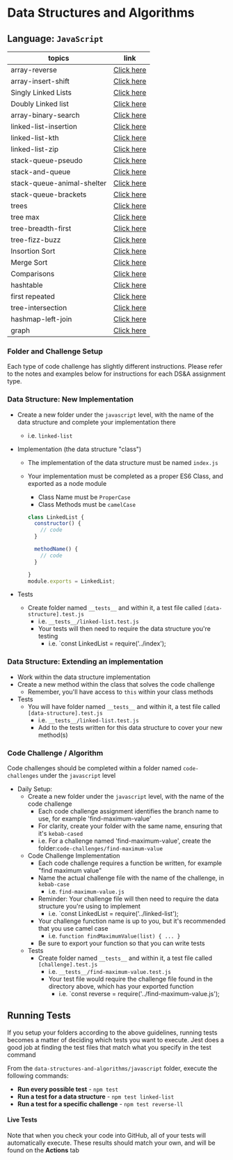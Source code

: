 # Data Structures and Algorithms

## Language: `JavaScript`

|topics       |                                          link|
|-------------|----------------------------------------------|
|array-reverse|[Click here](./CodeChallenge/array-reverse.md)|
|array-insert-shift|[Click here](./CodeChallenge/array-insert-shift.md)|
|Singly Linked Lists|[Click here](./CodeChallenge/Singly%20Linked%20Lists.md)|
|Doubly Linked list|[Click here](./CodeChallenge/doubly%20Linked%20list.md)|
|array-binary-search|[Click here](./CodeChallenge/array-binary-search.md)|
|linked-list-insertion|[Click here](./CodeChallenge/linked-list-insertion.md)|
|linked-list-kth|[Click here](./CodeChallenge/linked-list-kth.md)|
|linked-list-zip|[Click here](./CodeChallenge/linked-list-zip.md)|
|stack-queue-pseudo|[Click here](./CodeChallenge/challengesCode/stack-and-queue)|
|stack-and-queue|[Click here](./CodeChallenge/challengesCode/stack-and-queue/stack-and-queue.md)|
|stack-queue-animal-shelter|[Click here](./CodeChallenge/challengesCode/stack-queue-animal-shelter/stack-queue-animal-shelter.md)|
|stack-queue-brackets|[Click here](./CodeChallenge/challengesCode/stack-queue-brackets/stack-queue-brackets.md)|
|trees|[Click here](./CodeChallenge/challengesCode/Trees/tree.md)|
|tree max|[Click here](./CodeChallenge/tree%20max.md)|
|tree-breadth-first|[Click here](./CodeChallenge/tree-breadth-first.md)|
|tree-fizz-buzz|[Click here](./CodeChallenge/tree-fizz-buzz.md)|
|Insortion Sort|[Click here](./CodeChallenge/challengesCode/Insertion-Sort/Insertion%20Sort.md)|
|Merge Sort|[Click here](./CodeChallenge/challengesCode/Merge%20Sort/Merge%20Sort.md)|
|Comparisons|[Click here](./CodeChallenge/challengesCode/Comparisons/comparisons.md)|
|hashtable|[Click here](./CodeChallenge/challengesCode/hashtable/hash%20map.md)|
|first repeated|[Click here](./CodeChallenge/challengesCode/first%20repeated//first%20repeated.md)|
|tree-intersection|[Click here](./CodeChallenge/challengesCode/tree-intersection/tree-intersection.md)|
|hashmap-left-join|[Click here](./CodeChallenge/challengesCode/hashmap-left-join/hashmap-left-join.md)|
|graph|[Click here](./CodeChallenge/challengesCode/graph/graph/graph.md)|


### Folder and Challenge Setup

Each type of code challenge has slightly different instructions. Please refer to the notes and examples below for instructions for each DS&A assignment type.

### Data Structure: New Implementation

- Create a new folder under the `javascript` level, with the name of the data structure and complete your implementation there
  - i.e. `linked-list`
- Implementation (the data structure "class")
  - The implementation of the data structure must be named `index.js`
  - Your implementation must be completed as a proper ES6 Class, and exported as a node module
    - Class Name must be `ProperCase`
    - Class Methods must be `camelCase`

    ```javascript
    class LinkedList {
      constructor() {
        // code
      }

      methodName() {
        // code
      }

    }
    module.exports = LinkedList;
    ```

- Tests
  - Create folder named `__tests__` and within it, a test file called `[data-structure].test.js`
    - i.e. `__tests__/linked-list.test.js`
    - Your tests will then need to require the data structure you're testing
      - i.e. `const LinkedList = require('../index');

### Data Structure: Extending an implementation

- Work within the data structure implementation
- Create a new method within the class that solves the code challenge
  - Remember, you'll have access to `this` within your class methods
- Tests
  - You will have folder named `__tests__` and within it, a test file called `[data-structure].test.js`
    - i.e. `__tests__/linked-list.test.js`
    - Add to the tests written for this data structure to cover your new method(s)

### Code Challenge / Algorithm

Code challenges should be completed within a folder named `code-challenges` under the `javascript` level

- Daily Setup:
  - Create a new folder under the `javascript` level, with the name of the code challenge
    - Each code challenge assignment identifies the branch name to use, for example 'find-maximum-value'
    - For clarity, create your folder with the same name, ensuring that it's `kebab-cased`
    - i.e. For a challenge named 'find-maximum-value', create the folder:`code-challenges/find-maximum-value`
  - Code Challenge Implementation
    - Each code challenge requires a function be written, for example "find maximum value"
    - Name the actual challenge file with the name of the challenge, in `kebab-case`
      - i.e. `find-maximum-value.js`
    - Reminder: Your challenge file will then need to require the data structure you're using to implement
      - i.e. `const LinkedList = require('../linked-list');
    - Your challenge function name is up to you, but it's recommended that you use camel case
      - i.e. `function findMaximumValue(list) { ... }`
    - Be sure to export your function so that you can write tests
  - Tests
    - Create folder named `__tests__` and within it, a test file called `[challenge].test.js`
      - i.e. `__tests__/find-maximum-value.test.js`
      - Your test file would require the challenge file found in the directory above, which has your exported function
        - i.e. `const reverse = require('../find-maximum-value.js');

## Running Tests

If you setup your folders according to the above guidelines, running tests becomes a matter of deciding which tests you want to execute.  Jest does a good job at finding the test files that match what you specify in the test command

From the `data-structures-and-algorithms/javascript` folder, execute the following commands:

- **Run every possible test** - `npm test`
- **Run a test for a data structure** - `npm test linked-list`
- **Run a test for a specific challenge** - `npm test reverse-ll`

#### Live Tests

Note that when you check your code into GitHub, all of your tests will automatically execute. These results should match your own, and will be found on the  **Actions** tab
